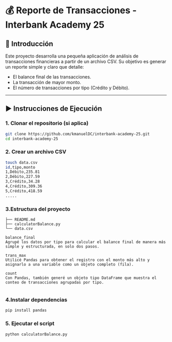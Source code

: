 # 💰 Reporte de Transacciones - Interbank Academy 25

## 📌 Introducción

Este proyecto desarrolla una pequeña aplicación de análisis de transacciones financieras a partir de un archivo CSV. Su objetivo es generar un reporte simple y claro que detalle:

- El balance final de las transacciones.
- La transacción de mayor monto.
- El número de transacciones por tipo (Crédito y Débito).

---

## ▶️ Instrucciones de Ejecución

### 1. Clonar el repositorio (si aplica)
```bash
git clone https://github.com/kmanuelDC/interbank-academy-25.git
cd interbank-academy-25
```

### 2. Crear un archivo CSV
```bash
touch data.csv
id,tipo,monto
1,Débito,235.81
2,Débito,227.59
3,Crédito,34.28
4,Crédito,309.36
5,Crédito,418.59
.....
```

### 3.Estructura del proyecto

```
├── README.md
├── calculatorBalance.py
└── data.csv

balance_final
Agrupé los datos por tipo para calcular el balance final de manera más simple y estructurada, en solo dos pasos.

trans_max
Utilicé Pandas para obtener el registro con el monto más alto y asignarlo a una variable como un objeto completo (fila).

count
Con Pandas, también generé un objeto tipo DataFrame que muestra el conteo de transacciones agrupadas por tipo.


```

### 4.Instalar dependencias
```bash
pip install pandas
```

### 5. Ejecutar el script
```bash
python calculatorBalance.py
```